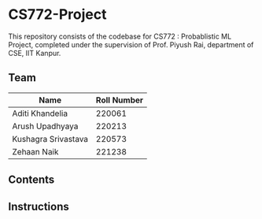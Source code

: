# CS772-Project

This repository consists of the codebase for CS772 : Probablistic ML Project, completed under the supervision of Prof. Piyush Rai, department of CSE, IIT Kanpur.

## Team

| **Name** | **Roll Number** |
|----------|-----------------|
| Aditi Khandelia | 220061 |
| Arush Upadhyaya | 220213 |
| Kushagra Srivastava | 220573 |
| Zehaan Naik | 221238 |

## Contents

## Instructions

